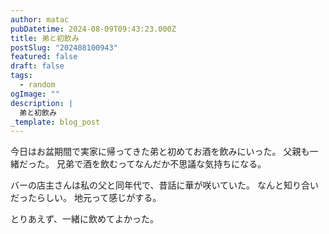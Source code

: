 ```yaml
---
author: matac
pubDatetime: 2024-08-09T09:43:23.000Z
title: 弟と初飲み
postSlug: "202408100943"
featured: false
draft: false
tags:
  - random
ogImage: ""
description: |
  弟と初飲み
_template: blog_post
---
```


今日はお盆期間で実家に帰ってきた弟と初めてお酒を飲みにいった。
父親も一緒だった。
兄弟で酒を飲むってなんだか不思議な気持ちになる。

バーの店主さんは私の父と同年代で、昔話に華が咲いていた。
なんと知り合いだったらしい。
地元って感じがする。

とりあえず、一緒に飲めてよかった。
